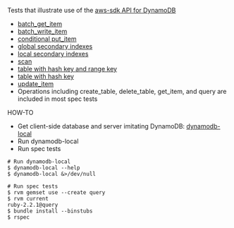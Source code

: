 Tests that illustrate use of the [aws-sdk API for DynamoDB](http://docs.aws.amazon.com/sdkforruby/api/Aws/DynamoDB.html)

- [batch_get_item](spec/batch_get_item_spec.rb)
- [batch_write_item](spec/batch_write_item_spec.rb)
- [conditional put_item](spec/conditional_put_item_spec.rb)
- [global secondary indexes](spec/global_secondary_index_spec.rb)
- [local secondary indexes](spec/local_secondary_index_spec.rb)
- [scan](spec/scan_spec.rb)
- [table with hash key and range key](spec/table_with_hash_key_and_range_key_spec.rb)
- [table with hash key](spec/table_with_hash_key_spec.rb)
- [update_item](spec/update_item_spec.rb)
- Operations including create_table, delete_table, get_item, and query are included in most spec tests

HOW-TO

- Get client-side database and server imitating DynamoDB: [dynamodb-local](https://docs.aws.amazon.com/amazondynamodb/latest/developerguide/Tools.DynamoDBLocal.html)
- Run dynamodb-local
- Run spec tests

```
# Run dynamodb-local
$ dynamodb-local --help
$ dynamodb-local &>/dev/null

# Run spec tests
$ rvm gemset use --create query
$ rvm current
ruby-2.2.1@query
$ bundle install --binstubs
$ rspec
```